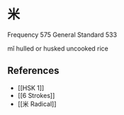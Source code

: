 # 米
Frequency 575
General Standard 533

mǐ
hulled or husked uncooked rice

## References
- [[HSK 1]]
- [[6 Strokes]]
- [[米 Radical]]
